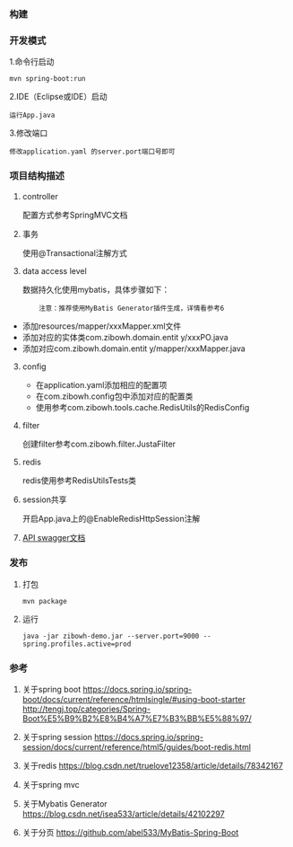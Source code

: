 ### 构建

### 开发模式
1.命令行启动
```
mvn spring-boot:run
```
2.IDE（Eclipse或IDE）启动

    运行App.java
    
3.修改端口

    修改application.yaml 的server.port端口号即可

### 项目结构描述

1. controller

    配置方式参考SpringMVC文档
    
2. 事务

    使用@Transactional注解方式
    
2. data access level
    
    数据持久化使用mybatis，具体步骤如下：
    ```
        注意：推荐使用MyBatis Generator插件生成，详情看参考6
    ```
   
    
- 添加resources/mapper/xxxMapper.xml文件
- 添加对应的实体类com.zibowh.domain.entit
y/xxxPO.java
- 添加对应com.zibowh.domain.entit
      y/mapper/xxxMapper.java
          
3. config
    - 在application.yaml添加相应的配置项
    - 在com.zibowh.config包中添加对应的配置类
    - 使用参考com.zibowh.tools.cache.RedisUtils的RedisConfig
4. filter
    
    创建filter参考com.zibowh.filter.JustaFilter
    
5. redis
    
    redis使用参考RedisUtilsTests类
6. session共享

    开启App.java上的@EnableRedisHttpSession注解

1. [API swagger文档](http://127.0.0.1:9000/swagger-ui.html)

### 发布
1. 打包
    ```
    mvn package
    ```
2. 运行
    ```
    java -jar zibowh-demo.jar --server.port=9000 --spring.profiles.active=prod
   
    ```
### 参考
1. 关于spring boot
    https://docs.spring.io/spring-boot/docs/current/reference/htmlsingle/#using-boot-starter
    http://tengj.top/categories/Spring-Boot%E5%B9%B2%E8%B4%A7%E7%B3%BB%E5%88%97/
2. 关于spring session
    https://docs.spring.io/spring-session/docs/current/reference/html5/guides/boot-redis.html
3. 关于redis
    https://blog.csdn.net/truelove12358/article/details/78342167
4. 关于spring mvc

5. 关于Mybatis Generator
    https://blog.csdn.net/isea533/article/details/42102297
6. 关于分页
    https://github.com/abel533/MyBatis-Spring-Boot
    
